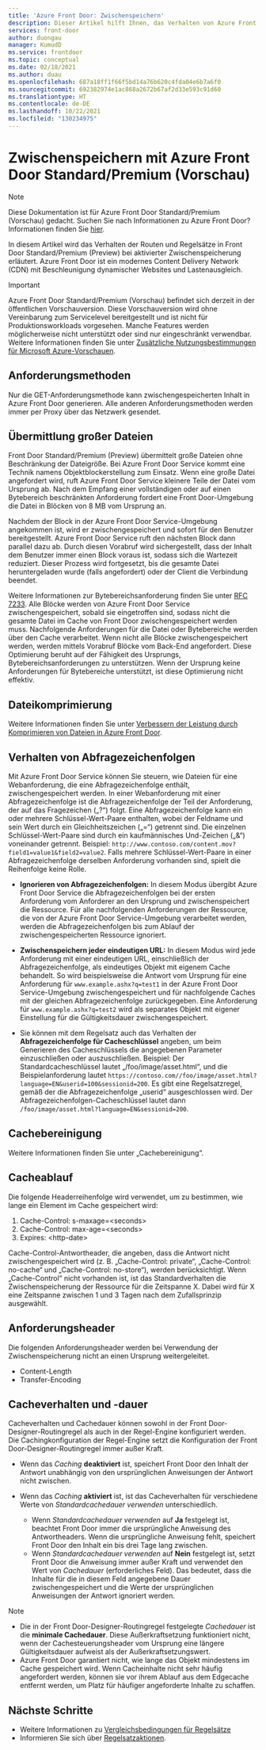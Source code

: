 ```yaml
---
title: 'Azure Front Door: Zwischenspeichern'
description: Dieser Artikel hilft Ihnen, das Verhalten von Azure Front Door Standard/Premium bei Verwendung von Routingregeln zu verstehen, bei denen Zwischenspeicherung aktiviert ist.
services: front-door
author: duongau
manager: KumudD
ms.service: frontdoor
ms.topic: conceptual
ms.date: 02/18/2021
ms.author: duau
ms.openlocfilehash: 687a18ff1f66f5bd14a76b620c4fda04e6b7a6f0
ms.sourcegitcommit: 692382974e1ac868a2672b67af2d33e593c91d60
ms.translationtype: HT
ms.contentlocale: de-DE
ms.lasthandoff: 10/22/2021
ms.locfileid: "130234975"
---
```

# <a name="caching-with-azure-front-door-standardpremium-preview"></a>Zwischenspeichern mit Azure Front Door Standard/Premium (Vorschau)

> [!Note]
> Diese Dokumentation ist für Azure Front Door Standard/Premium (Vorschau) gedacht. Suchen Sie nach Informationen zu Azure Front Door? Informationen finden Sie [hier](../front-door-overview.md).

In diesem Artikel wird das Verhalten der Routen und Regelsätze in Front Door Standard/Premium (Preview) bei aktivierter Zwischenspeicherung erläutert. Azure Front Door ist ein modernes Content Delivery Network (CDN) mit Beschleunigung dynamischer Websites und Lastenausgleich.

> [!IMPORTANT]
> Azure Front Door Standard/Premium (Vorschau) befindet sich derzeit in der öffentlichen Vorschauversion.
> Diese Vorschauversion wird ohne Vereinbarung zum Servicelevel bereitgestellt und ist nicht für Produktionsworkloads vorgesehen. Manche Features werden möglicherweise nicht unterstützt oder sind nur eingeschränkt verwendbar.
> Weitere Informationen finden Sie unter [Zusätzliche Nutzungsbestimmungen für Microsoft Azure-Vorschauen](https://azure.microsoft.com/support/legal/preview-supplemental-terms/).

## <a name="request-methods"></a>Anforderungsmethoden

Nur die GET-Anforderungsmethode kann zwischengespeicherten Inhalt in Azure Front Door generieren. Alle anderen Anforderungsmethoden werden immer per Proxy über das Netzwerk gesendet.

## <a name="delivery-of-large-files"></a>Übermittlung großer Dateien

Front Door Standard/Premium (Preview) übermittelt große Dateien ohne Beschränkung der Dateigröße. Bei Azure Front Door Service kommt eine Technik namens Objektblockerstellung zum Einsatz. Wenn eine große Datei angefordert wird, ruft Azure Front Door Service kleinere Teile der Datei vom Ursprung ab. Nach dem Empfang einer vollständigen oder auf einen Bytebereich beschränkten Anforderung fordert eine Front Door-Umgebung die Datei in Blöcken von 8 MB vom Ursprung an.

Nachdem der Block in der Azure Front Door Service-Umgebung angekommen ist, wird er zwischengespeichert und sofort für den Benutzer bereitgestellt. Azure Front Door Service ruft den nächsten Block dann parallel dazu ab. Durch diesen Vorabruf wird sichergestellt, dass der Inhalt dem Benutzer immer einen Block voraus ist, sodass sich die Wartezeit reduziert. Dieser Prozess wird fortgesetzt, bis die gesamte Datei heruntergeladen wurde (falls angefordert) oder der Client die Verbindung beendet.

Weitere Informationen zur Bytebereichsanforderung finden Sie unter [RFC 7233](https://www.rfc-editor.org/info/rfc7233).
Alle Blöcke werden von Azure Front Door Service zwischengespeichert, sobald sie eingetroffen sind, sodass nicht die gesamte Datei im Cache von Front Door zwischengespeichert werden muss. Nachfolgende Anforderungen für die Datei oder Bytebereiche werden über den Cache verarbeitet. Wenn nicht alle Blöcke zwischengespeichert werden, werden mittels Vorabruf Blöcke vom Back-End angefordert. Diese Optimierung beruht auf der Fähigkeit des Ursprungs, Bytebereichsanforderungen zu unterstützen. Wenn der Ursprung keine Anforderungen für Bytebereiche unterstützt, ist diese Optimierung nicht effektiv.

## <a name="file-compression"></a>Dateikomprimierung

Weitere Informationen finden Sie unter [Verbessern der Leistung durch Komprimieren von Dateien in Azure Front Door](how-to-compression.md).

## <a name="query-string-behavior"></a>Verhalten von Abfragezeichenfolgen

Mit Azure Front Door Service können Sie steuern, wie Dateien für eine Webanforderung, die eine Abfragezeichenfolge enthält, zwischengespeichert werden. In einer Webanforderung mit einer Abfragezeichenfolge ist die Abfragezeichenfolge der Teil der Anforderung, der auf das Fragezeichen („?“) folgt. Eine Abfragezeichenfolge kann ein oder mehrere Schlüssel-Wert-Paare enthalten, wobei der Feldname und sein Wert durch ein Gleichheitszeichen („=“) getrennt sind. Die einzelnen Schlüssel-Wert-Paare sind durch ein kaufmännisches Und-Zeichen („&“) voneinander getrennt. Beispiel: `http://www.contoso.com/content.mov?field1=value1&field2=value2`. Falls mehrere Schlüssel-Wert-Paare in einer Abfragezeichenfolge derselben Anforderung vorhanden sind, spielt die Reihenfolge keine Rolle.

* **Ignorieren von Abfragezeichenfolgen:** In diesem Modus übergibt Azure Front Door Service die Abfragezeichenfolgen bei der ersten Anforderung vom Anforderer an den Ursprung und zwischenspeichert die Ressource. Für alle nachfolgenden Anforderungen der Ressource, die von der Azure Front Door Service-Umgebung verarbeitet werden, werden die Abfragezeichenfolgen bis zum Ablauf der zwischengespeicherten Ressource ignoriert.

* **Zwischenspeichern jeder eindeutigen URL:** In diesem Modus wird jede Anforderung mit einer eindeutigen URL, einschließlich der Abfragezeichenfolge, als eindeutiges Objekt mit eigenem Cache behandelt. So wird beispielsweise die Antwort vom Ursprung für eine Anforderung für `www.example.ashx?q=test1` in der Azure Front Door Service-Umgebung zwischengespeichert und für nachfolgende Caches mit der gleichen Abfragezeichenfolge zurückgegeben. Eine Anforderung für `www.example.ashx?q=test2` wird als separates Objekt mit eigener Einstellung für die Gültigkeitsdauer zwischengespeichert.
* Sie können mit dem Regelsatz auch das Verhalten der **Abfragezeichenfolge für Cacheschlüssel** angeben, um beim Generieren des Cacheschlüssels die angegebenen Parameter einzuschließen oder auszuschließen. Beispiel: Der Standardcacheschlüssel lautet „/foo/image/asset.html“, und die Beispielanforderung lautet `https://contoso.com//foo/image/asset.html?language=EN&userid=100&sessionid=200`. Es gibt eine Regelsatzregel, gemäß der die Abfragezeichenfolge „userid“ ausgeschlossen wird. Der Abfragezeichenfolgen-Cacheschlüssel lautet dann `/foo/image/asset.html?language=EN&sessionid=200`.

## <a name="cache-purge"></a>Cachebereinigung

Weitere Informationen finden Sie unter „Cachebereinigung“.

## <a name="cache-expiration"></a>Cacheablauf
Die folgende Headerreihenfolge wird verwendet, um zu bestimmen, wie lange ein Element im Cache gespeichert wird:</br>
1. Cache-Control: s-maxage=\<seconds>
2. Cache-Control: max-age=\<seconds>
3. Expires: \<http-date>

Cache-Control-Antwortheader, die angeben, dass die Antwort nicht zwischengespeichert wird (z. B. „Cache-Control: private“, „Cache-Control: no-cache“ und „Cache-Control: no-store“), werden berücksichtigt.  Wenn „Cache-Control“ nicht vorhanden ist, ist das Standardverhalten die Zwischenspeicherung der Ressource für die Zeitspanne X. Dabei wird für X eine Zeitspanne zwischen 1 und 3 Tagen nach dem Zufallsprinzip ausgewählt.

## <a name="request-headers"></a>Anforderungsheader

Die folgenden Anforderungsheader werden bei Verwendung der Zwischenspeicherung nicht an einen Ursprung weitergeleitet.
* Content-Length
* Transfer-Encoding

## <a name="cache-behavior-and-duration"></a>Cacheverhalten und -dauer

Cacheverhalten und Cachedauer können sowohl in der Front Door-Designer-Routingregel als auch in der Regel-Engine konfiguriert werden. Die Cachingkonfiguration der Regel-Engine setzt die Konfiguration der Front Door-Designer-Routingregel immer außer Kraft.

* Wenn das *Caching* **deaktiviert** ist, speichert Front Door den Inhalt der Antwort unabhängig von den ursprünglichen Anweisungen der Antwort nicht zwischen.

* Wenn das *Caching* **aktiviert** ist, ist das Cacheverhalten für verschiedene Werte von *Standardcachedauer verwenden* unterschiedlich.
    * Wenn *Standardcachedauer verwenden* auf **Ja** festgelegt ist, beachtet Front Door immer die ursprüngliche Anweisung des Antwortheaders. Wenn die ursprüngliche Anweisung fehlt, speichert Front Door den Inhalt ein bis drei Tage lang zwischen.
    * Wenn *Standardcachedauer verwenden* auf **Nein** festgelegt ist, setzt Front Door die Anweisung immer außer Kraft und verwendet den Wert von *Cachedauer* (erforderliches Feld). Das bedeutet, dass die Inhalte für die in diesem Feld angegebene Dauer zwischengespeichert und die Werte der ursprünglichen Anweisungen der Antwort ignoriert werden. 

> [!NOTE]
> * Die in der Front Door-Designer-Routingregel festgelegte *Cachedauer* ist die **minimale Cachedauer**. Diese Außerkraftsetzung funktioniert nicht, wenn der Cachesteuerungsheader vom Ursprung eine längere Gültigkeitsdauer aufweist als der Außerkraftsetzungswert.
> * Azure Front Door garantiert nicht, wie lange das Objekt mindestens im Cache gespeichert wird. Wenn Cacheinhalte nicht sehr häufig angefordert werden, können sie vor ihrem Ablauf aus dem Edgecache entfernt werden, um Platz für häufiger angeforderte Inhalte zu schaffen.
>

## <a name="next-steps"></a>Nächste Schritte

* Weitere Informationen zu [Vergleichsbedingungen für Regelsätze](concept-rule-set-match-conditions.md)
* Informieren Sie sich über [Regelsatzaktionen](concept-rule-set-actions.md).
